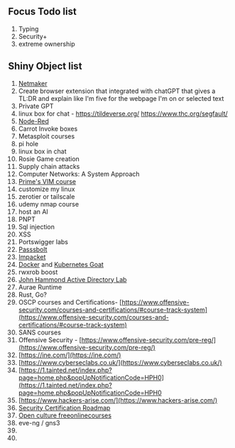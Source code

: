 ## Focus Todo list
1. Typing
2. Security+
3. extreme ownership



## Shiny Object list
1. [Netmaker](https://www.netmaker.io/)
2. Create browser extension that integrated with chatGPT that gives a TL:DR and explain like I'm five for the webpage I'm on or selected text
3. Private GPT
4. linux box for chat - https://tildeverse.org/ https://www.thc.org/segfault/
5. [Node-Red](https://nodered.org/docs/getting-started/local)
6. Carrot Invoke boxes
7. Metasploit courses
8. pi hole
9. linux box in chat
10. Rosie Game creation
11. Supply chain attacks
12. Computer Networks: A System Approach
13. [Prime's VIM course](https://frontendmasters.com/courses/vim-fundamentals/)
14. customize my linux 
15. zerotier or tailscale
16. udemy nmap course
17. host an AI
18. PNPT
19. Sql injection
20. XSS
21. Portswigger labs
22. [Passsbolt](https://www.passbolt.com/ce/ubuntu)
23. [Impacket](https://latesthackingnews.com/2023/05/22/impacket-cheatsheet-for-penetration-testers/#amp_tf=From%20%251%24s&aoh=16851841473163&csi=0&referrer=https%3A%2F%2Fwww.google.com&ampshare=https%3A%2F%2Flatesthackingnews.com%2F2023%2F05%2F22%2Fimpacket-cheatsheet-for-penetration-testers)
24. [Docker](https://docker-curriculum.com/#introduction) and [Kubernetes Goat](https://madhuakula.com/kubernetes-goat/docs/)
25. rwxrob boost
26. [John Hammond Active Directory Lab](https://www.youtube.com/playlist?list=PL1H1sBF1VAKVoU6Q2u7BBGPsnkn-rajlp)
27. Aurae Runtime
28. Rust, Go?
29. OSCP courses and Certifications- [https://www.offensive-security.com/courses-and-certifications/#course-track-system](https://www.offensive-security.com/courses-and-certifications/#course-track-system)    
30. SANS courses
31. Offensive Security - [https://www.offensive-security.com/pre-reg/](https://www.offensive-security.com/pre-reg/)  
32. [https://ine.com/](https://ine.com/)  
33. [https://www.cyberseclabs.co.uk/](https://www.cyberseclabs.co.uk/)  
34. [https://1.tainted.net/index.php?page=home.php&popUpNotificationCode=HPH0](https://1.tainted.net/index.php?page=home.php&popUpNotificationCode=HPH0
35. [https://www.hackers-arise.com/](https://www.hackers-arise.com/)
36. [Security Certification Roadmap](https://pauljerimy.com/security-certification-roadmap/)
37. [Open culture freeonlinecourses](https://www.openculture.com/freeonlinecourses)
38. eve-ng / gns3
39. 
40. 